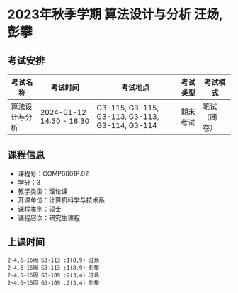 # 2023年秋季学期 算法设计与分析 汪炀, 彭攀




## 考试安排

| 考试名称 | 考试时间 | 考试地点 | 考试类型 | 考试模式 |
| -------- | -------- | -------- | -------- | -------- |
| 算法设计与分析 | 2024-01-12 14:30 - 16:30 | G3-115, G3-115, G3-113, G3-113, G3-114, G3-114 | 期末考试 | 笔试（闭卷） |





## 课程信息

- 课程号：COMP6001P.02
- 学分：3
- 教学类型：理论课
- 开课单位：计算机科学与技术系
- 课程类别：硕士
- 课程层次：研究生课程

## 上课时间

```
2~4,6~16周 G3-113 :1(8,9) 汪炀
2~4,6~16周 G3-113 :1(8,9) 彭攀
2~4,6~16周 G3-109 :2(3,4) 汪炀
2~4,6~16周 G3-109 :2(3,4) 彭攀
```

